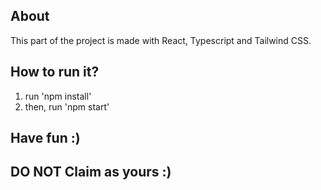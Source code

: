 ## About 

This part of the project is made with React, Typescript and Tailwind CSS.

## How to run it?

1. run 'npm install'
2. then, run 'npm start'

## Have fun :) 

## DO NOT Claim as yours :)
